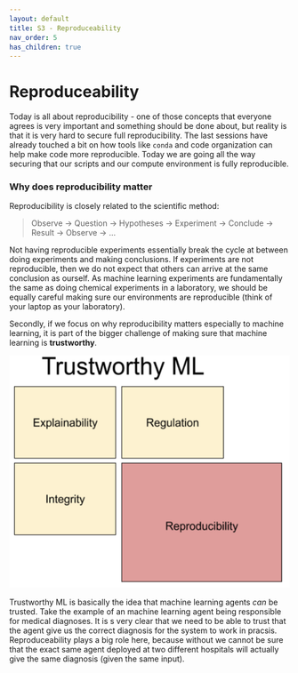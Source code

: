 ```yaml
---
layout: default
title: S3 - Reproduceability
nav_order: 5
has_children: true
---
```


# Reproduceability

Today is all about reproducibility - one of those concepts that everyone agrees is very important and something should be done about, but reality is that it is very hard to secure full reproducibility. The last sessions have already touched a bit on how tools like `conda` and code organization can help make code more reproducible. Today we are going all the way securing that our scripts and our compute environment is fully reproducible. 

### Why does reproducibility matter
Reproducibility is closely related to the scientific method: 

> Observe -> Question -> Hypotheses -> Experiment -> Conclude -> Result -> Observe -> ...

Not having reproducible experiments essentially break the cycle at between doing experiments and making conclusions. If experiments are not reproducible, then we do not expect that others can arrive at the same conclusion as ourself. As machine learning experiments are fundamentally the same as doing chemical experiments in a laboratory, we should be equally careful making sure our environments are reproducible (think of your laptop as your laboratory).

Secondly, if we focus on why reproducibility matters especially to machine learning, it is part of the bigger challenge of making sure that machine learning is **trustworthy**.

<p align="center">
   <img src="../figures/trustworthy_ml.png" width="600" title="All credit to https://towardsdatascience.com/reproducible-machine-learning-cf1841606805">
</p>

Trustworthy ML is basically the idea that machine learning agents *can* be trusted. Take the example of an machine learning agent being responsible for medical diagnoses. It is s very clear that we need to be able to trust that the agent give us the correct diagnosis for the system to work in pracsis. Reproduceability plays a big role here, because without we cannot be sure that the exact same agent deployed at two different hospitals will actually give the same diagnosis (given the same input).
